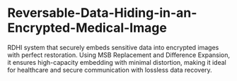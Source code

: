 # Reversable-Data-Hiding-in-an-Encrypted-Medical-Image
RDHI system that securely embeds sensitive data into encrypted images with perfect restoration. Using MSB Replacement and Difference Expansion, it ensures high-capacity embedding with minimal distortion, making it ideal for healthcare and secure communication with lossless data recovery.
